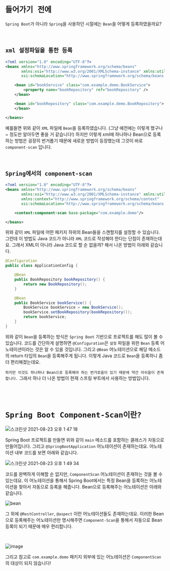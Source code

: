 # `들어가기 전에`

`Spring Boot`가 아니라 `Spring`을 사용하던 시절에는 `Bean`을 어떻게 등록하였을까요?

<br>

## `xml 설정파일을 통한 등록`

```xml
<?xml version="1.0" encoding="UTF-8"?>
<beans xmlns="http://www.springframework.org/schema/beans"
       xmlns:xsi="http://www.w3.org/2001/XMLSchema-instance" xmlns:util="http://www.springframework.org/schema/util"
       xsi:schemaLocation="http://www.springframework.org/schema/beans http://www.springframework.org/schema/beans/spring-beans.xsd http://www.springframework.org/schema/util https://www.springframework.org/schema/util/spring-util.xsd">

    <bean id="bookService" class="com.example.demo.BookService">
        <property name="bookRepository" ref="bookRepository" />
    </bean>

    <bean id="bookRepository" class="com.example.demo.BookRepository">
    </bean>

</beans>
```

예를들면 위와 같이 `XML` 파일에 `Bean`을 등록하였습니다. (그냥 예전에는 이렇게 했구나~ 정도만 알아두면 좋을 거 같습니다!) 하지만 이렇게 xml에 하나하나 Bean으로 등록하는 방법은 굉장히 번거롭기 때문에 새로운 방법이 등장했는데 그것이 바로 `component-scan` 입니다.

<br>

## `Spring에서의 component-scan`

```xml
<?xml version="1.0" encoding="UTF-8"?>
<beans xmlns="http://www.springframework.org/schema/beans"
       xmlns:xsi="http://www.w3.org/2001/XMLSchema-instance" xmlns:util="http://www.springframework.org/schema/util"
       xmlns:context="http://www.springframework.org/schema/context"
       xsi:schemaLocation="http://www.springframework.org/schema/beans http://www.springframework.org/schema/beans/spring-beans.xsd http://www.springframework.org/schema/util https://www.springframework.org/schema/util/spring-util.xsd http://www.springframework.org/schema/context https://www.springframework.org/schema/context/spring-context.xsd">

    <context:component-scan base-package="com.example.demo"/>

</beans>
```

위와 같이 `XML` 파일에 어떤 패키지 하위의 Bean들을 스캔할지를 설정할 수 있습니다. 그런데 이 방법도 Java 코드가 아니라 `XML` 코드로 작성해야 한다는 단점이 존재하는데요. 그래서 XML이 아니라 Java 코드로 할 순 없을까? 해서 나온 방법이 아래와 같습니다.

```java
@Configuration
public class ApplicationConfig {

    @Bean
    public BookRepository bookRepository() {
        return new BookRepository();
    }

    @Bean
    public BookService bookService() {
        BookService bookService = new BookService();
        bookService.setBookRepository(bookRepository());
        return bookService;
    }
}
```

위와 같이 `Bean`을 등록하는 방식은 `Spring Boot` 기반으로 프로젝트를 해도 많이 볼 수 있습니다. 코드를 간단하게 설명하면 `@Configuration`은 `설정` 파일을 위한 `Bean` 등록 어노테이션이라는 것은 알 수 있을 것입니다. 그리고 `@Bean` 어노테이션으로 해당 메소드의 return 타입의 `Bean`을 등록해주게 됩니다. 이렇게 Java 코드로 `Bean`을 등록하니 좀 더 편리해졌는데요.

`하지만 이것도 하나하나 Bean으로 등록해야 하는 번거로움이 있기 때문에 약간 아쉬움이 존재합니다.` 그래서 하나 더 나온 방법이 현재 스프링 부트에서 사용하는 방법입니다.

<br> <br>

# `Spring Boot Component-Scan이란?`

![스크린샷 2021-08-23 오후 1 47 18](https://user-images.githubusercontent.com/45676906/130391340-f6bef4ef-53c6-4c5e-9b8f-5ffe39845d71.png)

Spring Boot 프로젝트를 만들면 위와 같이 `main` 메소드를 포함하는 클래스가 자동으로 만들어집니다. 그리고 `@SpringBootApplication` 어노테이션이 존재하는데요. 어노테이션 내부 코드를 보면 아래와 같습니다.

![스크린샷 2021-08-23 오후 1 49 34](https://user-images.githubusercontent.com/45676906/130391488-3ff3dc36-bc9f-4da4-91b6-176b84b8f786.png)

코드를 완벽하게 이해할 순 없지만, `ComponentScan` 어노테이션이 존재하는 것을 볼 수 있는데요. 이 어노테이션을 통해서 Spring Boot에서는 특정 Bean을 등록하는 어노테이션을 찾아서 자동으로 등록을 해줍니다. Bean으로 등록해주는 어노테이션은 아래와 같습니다.

![bean](https://img1.daumcdn.net/thumb/R1280x0/?scode=mtistory2&fname=https%3A%2F%2Fblog.kakaocdn.net%2Fdn%2FbhBRwR%2FbtqFQKw4jhV%2Fc1GJu25gdTqimnWd0PhLyK%2Fimg.jpg)

그 외에 `@RestController`, `@aspect` 이런 어노테이션들도 존재하는데요. 이러한 Bean으로 등록해주는 어노테이션만 명시해주면 `Component-Scan`을 통해서 자동으로 Bean 등록이 되기 때문에 매우 편리합니다.

<br>

![image](https://img1.daumcdn.net/thumb/R1280x0/?scode=mtistory2&fname=https%3A%2F%2Fblog.kakaocdn.net%2Fdn%2FdF0AYX%2FbtqGuGaHE2F%2Fki1vGtqtlBKKRozAP6MpJk%2Fimg.png)

그리고 참고로 `com.example.demo` 패키지 외부에 있는 어노테이션은 `ComponentScan`의 대상이 되지 않습니다!  